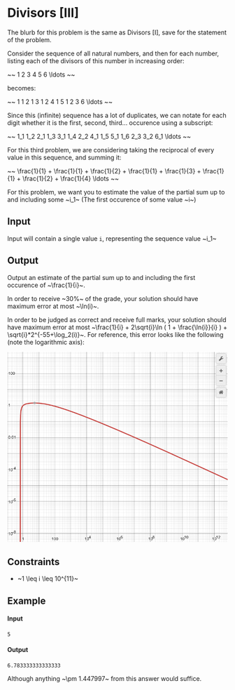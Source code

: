 # Divisors [III]

The blurb for this problem is the same as Divisors [I], save for the statement of the problem.

Consider the sequence of all natural numbers, and then for each number, listing each of the divisors of this number in increasing order:

~~
    1 2 3 4 5 6 \ldots
~~

becomes:

~~
    1 1 2 1 3 1 2 4 1 5 1 2 3 6 \ldots
~~

Since this (infinite) sequence has a lot of duplicates, we can notate for each digit whether it is the first, second, third... occurence using a subscript:

~~
    1_1 1_2 2_1 1_3 3_1 1_4 2_2 4_1 1_5 5_1 1_6 2_3 3_2 6_1 \ldots
~~

For this third problem, we are considering taking the reciprocal of every value in this sequence, and summing it:

~~
    \frac{1}{1} + \frac{1}{1} + \frac{1}{2} + \frac{1}{1} + \frac{1}{3} + \frac{1}{1} + \frac{1}{2} + \frac{1}{4} \ldots
~~

For this problem, we want you to estimate the value of the partial sum up to and including some ~i_1~ (The first occurence of some value ~i~)

## Input

Input will contain a single value `i`, representing the sequence value ~i_1~

## Output

Output an estimate of the partial sum up to and including the first occurence of ~\frac{1}{i}~.

In order to receive ~30\%~ of the grade, your solution should have maximum error at most ~\ln(i)~.

In order to be judged as correct and receive full marks, your solution should have maximum error at most ~\frac{1}{i} + 2\sqrt{i}\ln ( 1 + \frac{\ln{i}}{i} ) + \sqrt{i}*2^{-55+\log_2(i)}~.
For reference, this error looks like the following (note the logarithmic axis):

![LogLog graph of error bound](image.png)

## Constraints

* ~1 \leq i \leq 10^{11}~

## Example

#### Input
```
5
```

#### Output
```
6.783333333333333
```

Although anything ~\pm 1.447997~ from this answer would suffice.
